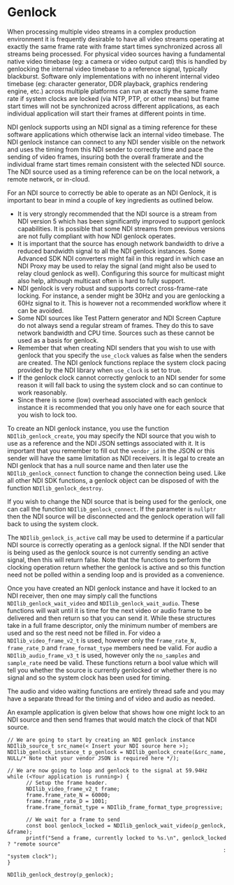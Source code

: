 # Genlock

When processing multiple video streams in a complex production environment it is frequently desirable to have all video streams operating at exactly the same frame rate with frame start times synchronized across all streams being processed. For physical video sources having a fundamental native video timebase (eg: a camera or video output card) this is handled by genlocking the internal video timebase to a reference signal, typically blackburst. Software only implementations with no inherent internal video timebase (eg: character generator, DDR playback, graphics rendering engine, etc.) across multiple platforms can run at exactly the same frame rate if system clocks are locked (via NTP, PTP, or other means) but frame start times will not be synchronized across different applications, as each individual application will start their frames at different points in time.

NDI genlock supports using an NDI signal as a timing reference for these software applications which otherwise lack an internal video timebase. The NDI genlock instance can connect to any NDI sender visible on the network and uses the timing from this NDI sender to correctly time and pace the sending of video frames, insuring both the overall framerate and the individual frame start times remain consistent with the selected NDI source. The NDI source used as a timing reference can be on the local network, a remote network, or in-cloud.

For an NDI source to correctly be able to operate as an NDI Genlock, it is important to bear in mind a couple of key ingredients as outlined below.

* It is very strongly recommended that the NDI source is a stream from NDI version 5 which has been significantly improved to support genlock capabilities. It is possible that some NDI streams from previous versions are not fully compliant with how NDI genlock operates.
* It is important that the source has enough network bandwidth to drive a reduced bandwidth signal to all the NDI genlock instances. Some Advanced SDK NDI converters might fail in this regard in which case an NDI Proxy may be used to relay the signal (and might also be used to relay cloud genlock as well). Configuring this source for multicast might also help, although multicast often is hard to fully support.
* NDI genlock is very robust and supports correct cross-frame-rate locking. For instance, a sender might be 30Hz and you are genlocking a 60Hz signal to it. This is however not a recommended workflow where it can be avoided.
* Some NDI sources like Test Pattern generator and NDI Screen Capture do not always send a regular stream of frames. They do this to save network bandwidth and CPU time. Sources such as these cannot be used as a basis for genlock.
* Remember that when creating NDI senders that you wish to use with genlock that you specify the `use_clock` values as false when the senders are created. The NDI genlock functions replace the system clock pacing provided by the NDI library when `use_clock` is set to true.
* If the genlock clock cannot correctly genlock to an NDI sender for some reason it will fall back to using the system clock and so can continue to work reasonably.
* Since there is some (low) overhead associated with each genlock instance it is recommended that you only have one for each source that you wish to lock too.

To create an NDI genlock instance, you use the function `NDIlib_genlock_create`, you may specify the NDI source that you wish to use as a reference and the NDI JSON settings associated with it. It is important that you remember to fill out the `vendor_id` in the JSON or this sender will have the same limitation as NDI receivers. It is legal to create an NDI genlock that has a null source name and then later use the `NDIlib_genlock_connect` function to change the connection being used. Like all other NDI SDK functions, a genlock object can be disposed of with the function `NDIlib_genlock_destroy`.

If you wish to change the NDI source that is being used for the genlock, one can call the function `NDIlib_genlock_connect`. If the parameter is `nullptr` then the NDI source will be disconnected and the genlock operation will fall back to using the system clock.

The `NDIlib_genlock_is_active` call may be used to determine if a particular NDI source is correctly operating as a genlock signal. If the NDI sender that is being used as the genlock source is not currently sending an active signal, then this will return false. Note that the functions to perform the clocking operation return whether the genlock is active and so this function need not be polled within a sending loop and is provided as a convenience.

Once you have created an NDI genlock instance and have it locked to an NDI receiver, then one may simply call the functions `NDIlib_genlock_wait_video` and `NDIlib_genlock_wait_audio`. These functions will wait until it is time for the next video or audio frame to be delivered and then return so that you can send it. While these structures take in a full frame descriptor, only the minimum number of members are used and so the rest need not be filled in. For video a `NDIlib_video_frame_v2_t` is used, however only the `frame_rate_N, frame_rate_D` and `frame_format_type` members need be valid. For audio a `NDIlib_audio_frame_v3_t` is used, however only the `no_samples` and `sample_rate` need be valid. These functions return a bool value which will tell you whether the source is currently genlocked or whether there is no signal and so the system clock has been used for timing.

The audio and video waiting functions are entirely thread safe and you may have a separate thread for the timing and of video and audio as needed.

An example application is given below that shows how one might lock to an NDI source and then send frames that would match the clock of that NDI source.

```
// We are going to start by creating an NDI genlock instance
NDIlib_source_t src_name(< Insert your NDI source here >);
NDIlib_genlock_instance_t p_genlock = NDIlib_genlock_create(&src_name, 
NULL/* Note that your vendor JSON is required here */);

// We are now going to loop and genlock to the signal at 59.94Hz
while (<Your application is running>) {
	  // Setup the frame header.
	  NDIlib_video_frame_v2_t frame;
	  frame.frame_rate_N = 60000;
	  frame.frame_rate_D = 1001;
	  frame.frame_format_type = NDIlib_frame_format_type_progressive;

	  // We wait for a frame to send
	  const bool genlock_locked = NDIlib_genlock_wait_video(p_genlock, &frame);
	  printf("Send a frame, currently locked to %s.\n", genlock_locked ? "remote source" 
                                                                     : "system clock");
}

NDIlib_genlock_destroy(p_genlock);
```



